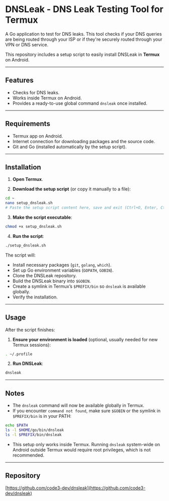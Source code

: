 # DNSLeak - DNS Leak Testing Tool for Termux

A Go application to test for DNS leaks. This tool checks if your DNS queries are being routed through your ISP or if they're securely routed through your VPN or DNS service.

This repository includes a setup script to easily install DNSLeak in **Termux** on Android.

---

## Features

* Checks for DNS leaks.
* Works inside Termux on Android.
* Provides a ready-to-use global command `dnsleak` once installed.

---

## Requirements

* Termux app on Android.
* Internet connection for downloading packages and the source code.
* Git and Go (installed automatically by the setup script).

---

## Installation

1. **Open Termux**.

2. **Download the setup script** (or copy it manually to a file):

```sh
cd ~
nano setup_dnsleak.sh
# Paste the setup script content here, save and exit (Ctrl+O, Enter, Ctrl+X)
```

3. **Make the script executable**:

```sh
chmod +x setup_dnsleak.sh
```

4. **Run the script**:

```sh
./setup_dnsleak.sh
```

The script will:

* Install necessary packages (`git`, `golang`, `which`).
* Set up Go environment variables (`GOPATH`, `GOBIN`).
* Clone the DNSLeak repository.
* Build the DNSLeak binary into `$GOBIN`.
* Create a symlink in Termux’s `$PREFIX/bin` so `dnsleak` is available globally.
* Verify the installation.

---

## Usage

After the script finishes:

1. **Ensure your environment is loaded** (optional, usually needed for new Termux sessions):

```sh
. ~/.profile
```

2. **Run DNSLeak**:

```sh
dnsleak
```

---

## Notes

* The `dnsleak` command will now be available globally in Termux.
* If you encounter `command not found`, make sure `$GOBIN` or the symlink in `$PREFIX/bin` is in your PATH:

```sh
echo $PATH
ls -l $HOME/go/bin/dnsleak
ls -l $PREFIX/bin/dnsleak
```

* This setup only works inside Termux. Running `dnsleak` system-wide on Android outside Termux would require root privileges, which is not recommended.

---

## Repository

[https://github.com/code3-dev/dnsleak](https://github.com/code3-dev/dnsleak)